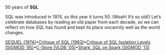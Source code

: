 50 years of **SQL**

SQL was introduced in 1974, so this year it turns 50. (Woah! It’s so old!) Let’s celebrate databases by reading an old paper from each decade, so we can reflect on how SQL has found and kept its place uncannily well as the world changes.

[SEQUEL (1974)](https://s3.us.cloud-object-storage.appdomain.cloud/res-files/2705-sequel-1974.pdf)•[Critique of SQL (1983)](https://dl.acm.org/doi/pdf/10.1145/984549.984551)•[Critique of SQL Isolation Levels (SIGMOD '95)](https://www.microsoft.com/en-us/research/wp-content/uploads/2016/02/tr-95-51.pdf)•[C-Store (VLDB '05)](https://web.stanford.edu/class/cs345d-01/rl/cstore.pdf)•[Shark: SQL on Spark (SIGMOD '13)](https://people.csail.mit.edu/matei/papers/2013/sigmod_shark.pdf)